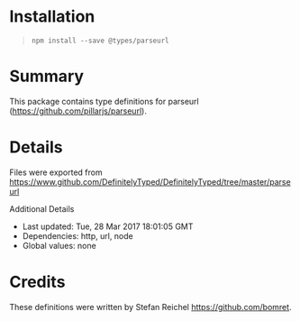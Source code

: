 # Installation
> `npm install --save @types/parseurl`

# Summary
This package contains type definitions for parseurl (https://github.com/pillarjs/parseurl).

# Details
Files were exported from https://www.github.com/DefinitelyTyped/DefinitelyTyped/tree/master/parseurl

Additional Details
 * Last updated: Tue, 28 Mar 2017 18:01:05 GMT
 * Dependencies: http, url, node
 * Global values: none

# Credits
These definitions were written by Stefan Reichel <https://github.com/bomret>.
